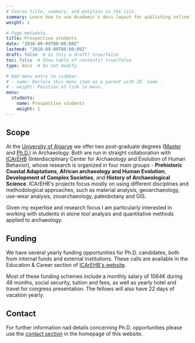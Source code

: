 ```yaml
---
# Course title, summary, and position in the list.
summary: Learn how to use Academic's docs layout for publishing online courses, software documentation, and tutorials.
weight: 1

# Page metadata.
title: Prospective students
date: "2018-09-09T00:00:00Z"
lastmod: "2018-09-09T00:00:00Z"
draft: false  # Is this a draft? true/false
toc: false  # Show table of contents? true/false
type: docs  # Do not modify.

# Add menu entry to sidebar.
# - name: Declare this menu item as a parent with ID `name`.
# - weight: Position of link in menu.
menu:
  students:
    name: Prospective students
    weight: 1
---
```



## Scope
At the <a href="http://www.ualg.pt/">University of Algarve</a> we offer two post-graduate degrees (<a href="https://fchs.ualg.pt/en/curso/1471">Master</a> and <a href="https://fchs.ualg.pt/en/curso/1673">Ph.D.</a>) in Archaeology. Both are run in straight collaboration with <a href="http://www.icarehb.com/">ICArEHB</a> (Interdisciplinary Center for Archaeology and Evolution of Human Behavior), whose research is organized in four main groups - **Prehistoric Coastal Adaptations**, **African archaeology and Human Evolution**, **Development of Complex Societies**, and **History of Archaeological Science**. ICArEHB's projects focus mostly on using different disciplines and methodological approaches, such as material analysis, geoarchaeology, use-wear analysis, zooarchaeology, paleobotany and GIS.<p>
<p> Given my expertise and research focus I am particularly interested in working with students in stone tool analysis and quantitative methods applied to archaeology.<p>

## Funding
<p> We have several yearly funding opportunities for Ph.D. candidates, both from internal funds and external institutions. These calls are available in the Education & Career section of <a href="http://www.icarehb.com/">ICArEHB's website</a>.<p>
<p> Most of these funding schemes include a monthly salary of 1064€ during 48 months, social security, tuition and fees, as well as yearly hotel and travel for congress presentation. The fellows will also have 22 days of vacation yearly.<p>

## Contact
<p> For further information nad details concerning Ph.D. opportunities please use the <a href="https://www.joaocascalheira.com/#contact">contact section<a/> in the homepage of this website.<p>

